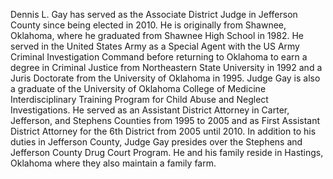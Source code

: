 ﻿---
fname: 'Dennis'
lname: 'Gay'
id: 1035
published: false
layout: judge-bio
---
Dennis L. Gay has served as the Associate District Judge in Jefferson
County since being elected in 2010. He is originally from Shawnee,
Oklahoma, where he graduated from Shawnee High School in 1982. He served
in the United States Army as a Special Agent with the US Army Criminal
Investigation Command before returning to Oklahoma to earn a degree in
Criminal Justice from Northeastern State University in 1992 and a Juris
Doctorate from the University of Oklahoma in 1995. Judge Gay is also a
graduate of the University of Oklahoma College of Medicine
Interdisciplinary Training Program for Child Abuse and Neglect
Investigations. He served as an Assistant District Attorney in Carter,
Jefferson, and Stephens Counties from 1995 to 2005 and as First
Assistant District Attorney for the 6th District from 2005 until 2010.
In addition to his duties in Jefferson County, Judge Gay presides over
the Stephens and Jefferson County Drug Court Program. He and his family
reside in Hastings, Oklahoma where they also maintain a family farm.
